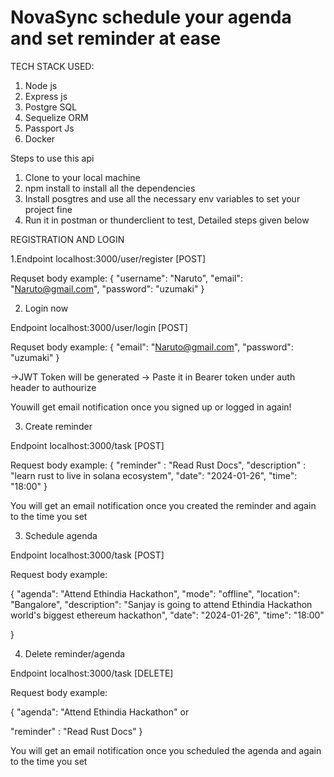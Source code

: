 # NovaSync schedule your agenda and set reminder at ease

TECH STACK USED:

1. Node js
2. Express js
3. Postgre SQL
4. Sequelize ORM
5. Passport Js
6. Docker

Steps to use this api

1. Clone to your local machine
2. npm  install to install all the dependencies
3. Install posgtres and use all the necessary env variables to set your project fine
4. Run  it in postman or thunderclient to test,
Detailed steps given below

REGISTRATION AND LOGIN

1.Endpoint localhost:3000/user/register  [POST]

Requset body example:
{
    "username": "Naruto",
    "email": "Naruto@gmail.com",
    "password": "uzumaki"
}

2. Login now

Endpoint localhost:3000/user/login   [POST]

Requset body example:
{
    "email": "Naruto@gmail.com",
    "password": "uzumaki"
}

->JWT Token will be generated
-> Paste it in Bearer token under auth header to authourize

Youwill get email notification once you signed up or logged in again!

3. Create reminder

Endpoint localhost:3000/task  [POST]

Request body example:
{
    "reminder" : "Read Rust Docs",
    "description" : "learn rust to live in solana ecosystem",
     "date": "2024-01-26",
  "time": "18:00"
}

You will get an email notification once you created the reminder and again to the time you set

3. Schedule agenda

Endpoint localhost:3000/task  [POST]

Request body example:

{
 "agenda": "Attend Ethindia Hackathon",
  "mode": "offline",
  "location": "Bangalore",
  "description": "Sanjay is going to attend Ethindia Hackathon world's biggest ethereum hackathon",
  "date": "2024-01-26",
  "time": "18:00"
 
}

4. Delete reminder/agenda

Endpoint localhost:3000/task  [DELETE]

Request body example:

{
 "agenda": "Attend Ethindia Hackathon"
                or

  "reminder" : "Read Rust Docs"
}

You will get an email notification once you scheduled the agenda and again to the time you set




